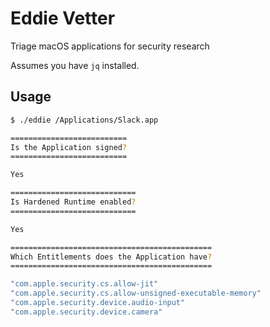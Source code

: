 # Eddie Vetter

Triage macOS applications for security research

Assumes you have `jq` installed.

## Usage

```bash
$ ./eddie /Applications/Slack.app               

==========================
Is the Application signed?
==========================

Yes

============================
Is Hardened Runtime enabled?
============================

Yes

=============================================
Which Entitlements does the Application have?
=============================================

"com.apple.security.cs.allow-jit"
"com.apple.security.cs.allow-unsigned-executable-memory"
"com.apple.security.device.audio-input"
"com.apple.security.device.camera"
```
